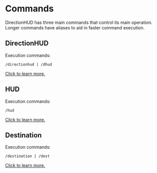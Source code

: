# Commands

DirectionHUD has three main commands that control its main operation.
Longer commands have aliases to aid in faster command execution.

## DirectionHUD
Execution commands:
```generic
/directionhud | /dhud
```
<a href="DirectionHUD.topic">Click to learn more.</a>


## HUD
Execution commands:
```generic
/hud
```
<a href="DirectionHUD.topic">Click to learn more.</a>

## Destination
Execution commands:
```generic
/destination | /dest
```
<a href="DirectionHUD.topic">Click to learn more.</a>